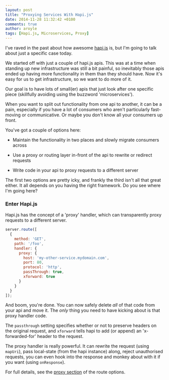 ```yaml
---
layout: post
title: "Proxying Services With Hapi.js"
date: 2014-11-28 11:32:42 +0100
comments: true
author: aroyle
tags: [Hapi.js, Microservices, Proxy]
---
```

I've raved in the past about how awesome [hapi.js](http://hapijs.com) is, but I'm going to talk about just a specific case today.

We started off with just a couple of hapi.js apis. This was at a time when standing up new infrastructure was still a bit painful, so inevitably those apis ended up having more functionality in them than they should have. Now it's easy for us to get infrastructure, so we want to do more of it.

Our goal is to have lots of small(er) apis that just look after one specific piece (skillfully avoiding using the buzzword 'microservices').

When you want to split out functionality from one api to another, it can be a pain, especially if you have a lot of consumers who aren't particularly fast-moving or communicative. Or maybe you don't know all your consumers up front.

You've got a couple of options here:

* Maintain the functionality in two places and slowly migrate consumers across

* Use a proxy or routing layer in-front of the api to rewrite or redirect requests

* Write code in your api to proxy requests to a different server

The first two options are pretty icky, and frankly the third isn't all that great either. It all depends on you having the right framework. Do you see where I'm going here?

### Enter Hapi.js

Hapi.js has the concept of a 'proxy' handler, which can transparently proxy requests to a different server.

```javascript
server.route([
  {
    method: 'GET',
    path: '/foo',
    handler: {
      proxy: {
        host: 'my-other-service.mydomain.com',
        port: 80,
        protocol: 'http',
        passThrough: true,
        xforward: true
      }
    }
  }
]);
```

And boom, you're done. You can now safely delete *all* of that code from your api and move it. The *only* thing you need to have kicking about is that proxy handler code.

The `passthrough` setting specifies whether or not to preserve headers on the original request, and `xforward` tells hapi to add (or append) an 'x-forwarded-for' header to the request.

The proxy handler is really powerful. It can rewrite the request (using `mapUri`), pass local-state (from the hapi instance) along, reject unauthorised requests, you can even hook into the response and monkey about with it if you want (using `onResponse`).

For full details, see the [proxy section](http://hapijs.com/api/v7.5.2#route-options) of the route options.
